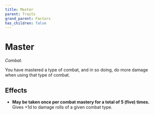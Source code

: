 ```yaml
---
title: Master
parent: Traits
grand_parent: Factors
has_children: false
---
```


# Master

*Combat.*

You have mastered a type of combat, and in so doing, do more damage when using that type of combat.

## Effects

* **May be taken once per combat mastery for a total of 5 (five) times.** Gives +1d to damage rolls of a given combat type.
